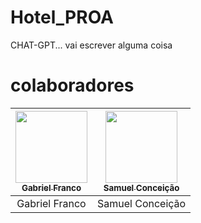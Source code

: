 # Hotel_PROA
CHAT-GPT... vai escrever alguma coisa

# colaboradores


<!--Quando fizer aquele projeto em grupo ou receber alguma Pull Request como contribuição destaque-os. Uma coisa bem bacana aqui é misturar imagens com tabelas: -->

| [<img src="https://avatars.githubusercontent.com/u/89610183?s=400&u=e0a910f1089b47ec21e23fb01ea1d32d12e7e288&v=4" width=115 > <br> <sub> Gabriel Franco </sub>](https://github.com/GabrieloFranco) | [<img src="https://avatars.githubusercontent.com/u/142240522?s=400&v=4" width=115 > <br> <sub> Samuel Conceição </sub>](https://github.com/SamDevFocus) |
| :---: | :---: |
| Gabriel Franco | Samuel Conceição |



<!--Para alinhar as imagens e os nomes de usuário lado a lado em um arquivo README.md, você pode usar a sintaxe de tabela do Markdown. Aqui está um exemplo de como você pode fazer isso:

markdown

| [<img src="https://avatars.githubusercontent.com/u/89610183?s=400&u=e0a910f1089b47ec21e23fb01ea1d32d12e7e288&v=4" width=115 > <br> <sub> Gabriel Franco </sub>](https://github.com/GabrieloFranco) | [<img src="https://avatars.githubusercontent.com/u/142240522?s=400&v=4" width=115 > <br> <sub> Samuel Conceição </sub>](https://github.com/SamDevFocus) |
| :---: | :---: |
| Gabriel Franco | Samuel Conceição |

Isso criará uma tabela com duas colunas, onde cada coluna contém uma imagem e o nome do usuário. As imagens e os nomes de usuário serão alinhados lado a lado. Certifique-se de ajustar o tamanho das imagens (por meio da largura) e os links para os perfis GitHub conforme necessário.-->
